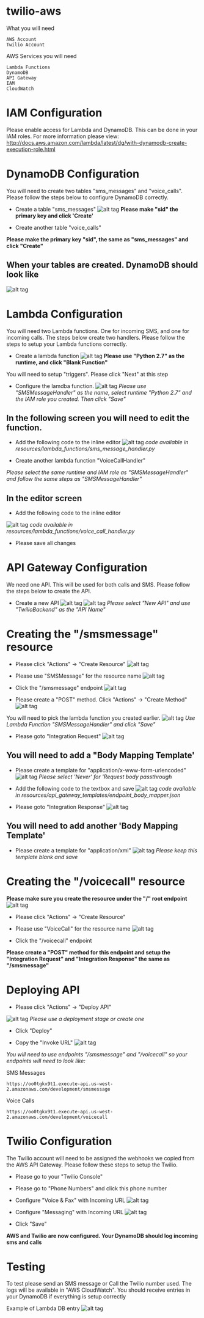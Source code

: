 # twilio-aws

What you will need

```
AWS Account
Twilio Account
```


AWS Services you will need

```
Lambda Functions
DynamoDB
API Gateway
IAM
CloudWatch
```

# IAM Configuration 
Please enable access for Lambda and DynamoDB. This can be
done in your IAM roles. For more information please view: http://docs.aws.amazon.com/lambda/latest/dg/with-dynamodb-create-execution-role.html


# DynamoDB Configuration

You will need to create two tables "sms_messages" and "voice_calls".
Please follow the steps below to configure DynamoDB correctly.

- Create a table "sms_messages"
![alt tag](./img/config-dynamo-1.png)
**Please make "sid" the primary key and click 'Create'**

- Create another table "voice_calls"

**Please make the primary key "sid", the same as "sms_messages" and click "Create"**

## When your tables are created. DynamoDB should look like
![alt tag](./img/config-dynamo-4.png)

# Lambda Configuration

You will need two Lambda functions. One for incoming SMS,
and one for incoming calls. The steps below create two
handlers. Please follow the steps to setup your Lambda
functions correctly.

- Create a lambda function
![alt tag](./img/config-lambda-4.png)
**Please use "Python 2.7" as the runtime, and click "Blank Function"**

You will need to setup "triggers". Please click "Next" at this step

- Configure the lamdba function.
![alt tag](./img/config-lambda-1.png)
*Please use "SMSMessageHandler" as the name, select runtime "Python 2.7" and the IAM role you created. 
Then click "Save"*

## In the following screen you will need to edit the function.

- Add the following code to the inline editor
![alt tag](./img/config-lambda-2.png)
*code available in resources/lambda_functions/sms_message_handler.py*

- Create another lambda function "VoiceCallHandler" 

*Please select the same runtime and IAM role as "SMSMessageHandler" and follow the same steps as "SMSMessageHandler"*

## In the editor screen

- Add the following code to the inline editor

![alt tag](./img/config-lambda-3.png)
*code available in resources/lambda_functions/voice_call_handler.py*

- Please save all changes

# API Gateway Configuration

We need one API. This will be used for both calls and SMS. Please
follow the steps below to create the API.

- Create a new API
![alt tag](./img/config-api-16.png)
![alt tag](./img/config-api-1.png)
*Please select "New API" and use "TwilioBackend" as the "API Name"*

# Creating the "/smsmessage" resource
- Please click "Actions" -> "Create Resource"
![alt tag](./img/config-api-13.png)

- Please use "SMSMessage" for the resource name
![alt tag](./img/config-api-2.png)

- Click the "/smsmessage" endpoint
![alt tag](./img/config-api-3.png)

- Please create a "POST" method. Click "Actions" -> "Create Method"
![alt tag](./img/config-api-17.png)

You will need to pick the lambda function you created earlier.
![alt tag](./img/config-api-18.png)
*Use Lambda Function "SMSMessageHandler" and click "Save"*

- Please goto "Integration Request"
![alt tag](./img/config-api-5.png)

## You will need to add a "Body Mapping Template'
- Please create a template for "application/x-www-form-urlencoded"
![alt tag](./img/config-api-6.png)
*Please select 'Never' for 'Request body passthrough*

- Add the following code to the textbox and save
![alt tag](./img/config-api-7.png)
*code available in resources/api_gateway_templates/endpoint_body_mapper.json*

- Please goto "Integration Response"
![alt tag](./img/config-api-11.png)
## You will need to add another 'Body Mapping Template'
- Please create a template for "application/xml"
![alt tag](./img/config-api-12.png)
*Please keep this template blank and save*

# Creating the "/voicecall" resource
**Please make sure you create the resource under the "/" root endpoint**
![alt tag](./img/config-api-14.png)
- Please click "Actions" -> "Create Resource"

- Please use "VoiceCall" for the resource name
![alt tag](./img/config-api-15.png)

- Click the "/voicecall" endpoint

**Please create a "POST" method for this endpoint and setup the "Integration Request" and "Integration Response"
the same as "/smsmessage"**

# Deploying API

- Please click "Actions" -> "Deploy API"

![alt tag](./img/config-api-9.png)
*Please use a deployment stage or create one*

- Click "Deploy"

- Copy the "Invoke URL"
![alt tag](./img/config-api-10.png)

*You will need to use endpoints "/smsmessage" and "/voicecall" so your
endpoints will need to look like:*

SMS Messages
```
https://oo0tgkx9t1.execute-api.us-west-2.amazonaws.com/development/smsmessage
```

Voice Calls
```
https://oo0tgkx9t1.execute-api.us-west-2.amazonaws.com/development/voicecall
```

# Twilio Configuration 

The Twilio account will need to be assigned the webhooks we copied
from the AWS API Gateway. Please follow these steps to setup
the Twilio.

- Please go to your "Twilio Console"

- Please go to "Phone Numbers" and click this phone number

- Configure "Voice & Fax" with Incoming URL
![alt tag](./img/config-twilio-1.png)

- Configure "Messaging" with Incoming URL
![alt tag](./img/config-twilio-2.png)

- Click "Save"

**AWS and Twilio are now configured. Your DynamoDB should
log incoming sms and calls**

# Testing

To test please send an SMS message or Call the Twilio number
used. The logs will be available in "AWS CloudWatch". You
should receive entries in your DynamoDB if everything is setup
correctly

Example of Lambda DB entry
![alt tag](./img/config-test-1.png)

